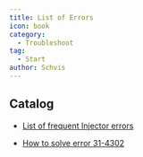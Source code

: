```yaml
---
title: List of Errors
icon: book
category:
  - Troubleshoot
tag:
  - Start
author: Schvis
---
```


## Catalog

- [List of frequent Injector errors](faq-error.md)

- [How to solve error 31-4302](31-4302.md)
